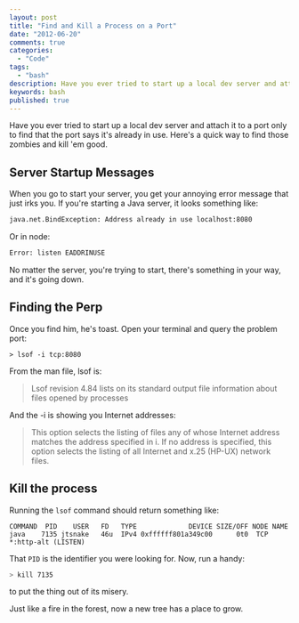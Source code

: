 ```yaml
---
layout: post
title: "Find and Kill a Process on a Port"
date: "2012-06-20"
comments: true
categories:
  - "Code"
tags:
  - "bash"
description: Have you ever tried to start up a local dev server and attach it to a port only to find that the port says it's already in use.  Here's a quick way to find 
keywords: bash
published: true
---
```


Have you ever tried to start up a local dev server and attach it to a port only to find that the port says it's already in use.  Here's a quick way to find those zombies and kill 'em good.

<!--more-->

## Server Startup Messages

When you go to start your server, you get your annoying error message that just irks you.  If you're starting a Java server, it looks something like:

```bash
java.net.BindException: Address already in use localhost:8080
```

Or in node:

```bash
Error: listen EADDRINUSE
```

No matter the server, you're trying to start, there's something in your way, and it's going down.

## Finding the Perp

Once you find him, he's toast.  Open your terminal and query the problem port:
  
    > lsof -i tcp:8080

From the man file, lsof is:

> Lsof revision 4.84 lists on its standard output file information about files opened by processes

And the -i is showing you Internet addresses:

> This option selects the listing of files any of whose Internet address matches the  address specified in i.  If no address is specified, this option selects the listing of all Internet and x.25 (HP-UX) network files.

## Kill the process

Running the `lsof` command should return something like:

    COMMAND  PID    USER   FD   TYPE             DEVICE SIZE/OFF NODE NAME
    java    7135 jtsnake   46u  IPv4 0xffffff801a349c00      0t0  TCP *:http-alt (LISTEN)


That `PID` is the identifier you were looking for.  Now, run a handy:

```bash
> kill 7135 
```

to put the thing out of its misery.  

Just like a fire in the forest, now a new tree has a place to grow.  

  
